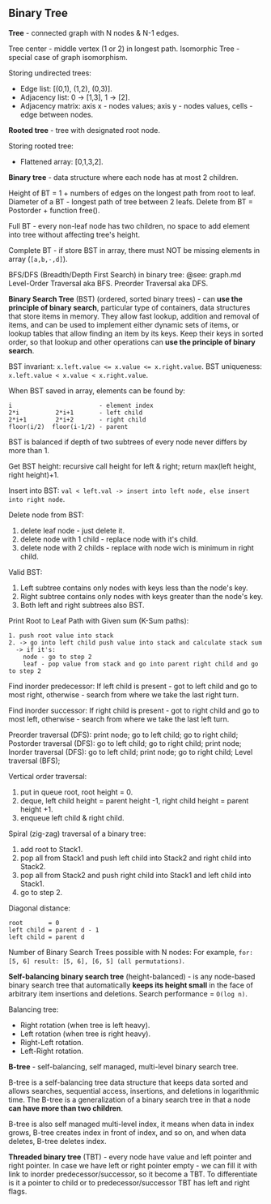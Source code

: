 Binary Tree
-

**Tree** - connected graph with N nodes & N-1 edges.

Tree center - middle vertex (1 or 2) in longest path.
Isomorphic Tree - special case of graph isomorphism.

Storing undirected trees:
* Edge list: [(0,1), (1,2), (0,3)].
* Adjacency list: 0 -> [1,3], 1 -> [2].
* Adjacency matrix: axis x - nodes values; axis y - nodes values, cells - edge between nodes.

**Rooted tree** - tree with designated root node.

Storing rooted tree:
* Flattened array: [0,1,3,2].

**Binary tree** - data structure where each node has at most 2 children.

Height of BT = 1 + numbers of edges on the longest path from root to leaf.
Diameter of a BT - longest path of tree between 2 leafs.
Delete from BT = Postorder + function free().

Full BT - every non-leaf node has two children,
no space to add element into tree without affecting tree's height.

Complete BT - if store BST in array, there must NOT be missing elements in array (`[a,b,-,d]`).

BFS/DFS (Breadth/Depth First Search) in binary tree: @see: graph.md
Level-Order Traversal aka BFS.
Preorder Traversal aka DFS.

**Binary Search Tree** (BST) (ordered, sorted binary trees) - can **use the principle of binary search**,
particular type of containers, data structures that store items in memory.
They allow fast lookup, addition and removal of items,
and can be used to implement either dynamic sets of items,
or lookup tables that allow finding an item by its keys.
Keep their keys in sorted order, so that lookup and other operations can **use the principle of binary search**.

BST invariant: `x.left.value <= x.value <= x.right.value`.
BST uniqueness: `x.left.value < x.value < x.right.value`.

When BST saved in array, elements can be found by:
````
i                        - element index
2*i          2*i+1       - left child
2*i+1        2*i+2       - right child
floor(i/2)  floor(i-1/2) - parent
````

BST is balanced if depth of two subtrees of every node never differs by more than 1.

Get BST height: recursive call height for left & right; return max(left height, right height)+1.

Insert into BST: `val < left.val -> insert into left node, else insert into right node`.

Delete node from BST:
1. delete leaf node - just delete it.
2. delete node with 1 child - replace node with it's child.
3. delete node with 2 childs - replace with node wich is minimum in right child.

Valid BST:
1. Left subtree contains only nodes with keys less than the node's key.
2. Right subtree contains only nodes with keys greater than the node's key.
3. Both left and right subtrees also BST.

Print Root to Leaf Path with Given sum (K-Sum paths):
````
1. push root value into stack
2. -> go into left child push value into stack and calculate stack sum
  -> if it's:
    node - go to step 2
    leaf - pop value from stack and go into parent right child and go to step 2
````

Find inorder predecessor:
If left child is present - got to left child and go to most right,
otherwise - search from where we take the last right turn.

Find inorder successor:
If right child is present - got to right child and go to most left,
otherwise - search from where we take the last left turn.

Preorder traversal (DFS): print node; go to left child; go to right child;
Postorder traversal (DFS): go to left child; go to right child; print node;
Inorder traversal (DFS): go to left child; print node; go to right child;
Level traversal (BFS);

Vertical order traversal:
1. put in queue root, root height = 0.
2. deque, left child height = parent height -1, right child height = parent height +1.
3. enqueue left child & right child.

Spiral (zig-zag) traversal of a binary tree:
1. add root to Stack1.
2. pop all from Stack1 and push left child into Stack2 and right child into Stack2.
3. pop all from Stack2 and push right child into Stack1 and left child into Stack1.
4. go to step 2.

Diagonal distance:
````
root       = 0
left child = parent d - 1
left child = parent d
````

Number of Binary Search Trees possible with N nodes:
For example, `for: [5, 6] result: [5, 6], [6, 5] (all permutations)`.

**Self-balancing binary search tree** (height-balanced) - is any node-based binary search tree
that automatically **keeps its height small** in the face of arbitrary item insertions and deletions.
Search performance = `O(log n)`.

Balancing tree:
* Right rotation (when tree is left heavy).
* Left rotation (when tree is right heavy).
* Right-Left rotation.
* Left-Right rotation.

**B-tree** - self-balancing, self managed, multi-level binary search tree.

B-tree is a self-balancing tree data structure
that keeps data sorted and allows searches,
sequential access, insertions, and deletions in logarithmic time.
The B-tree is a generalization of a binary search tree in that a node **can have more than two children**.

B-tree is also self managed multi-level index,
it means when data in index grows, B-tree creates index in front of index, and so on,
and when data deletes, B-tree deletes index.

**Threaded binary tree** (TBT) - every node have value and left pointer and right pointer.
In case we have left or right pointer empty - we can fill it with link to inorder predecessor/successor,
so it become a TBT.
To differentiate is it a pointer to child or to predecessor/successor TBT has left and right flags.
